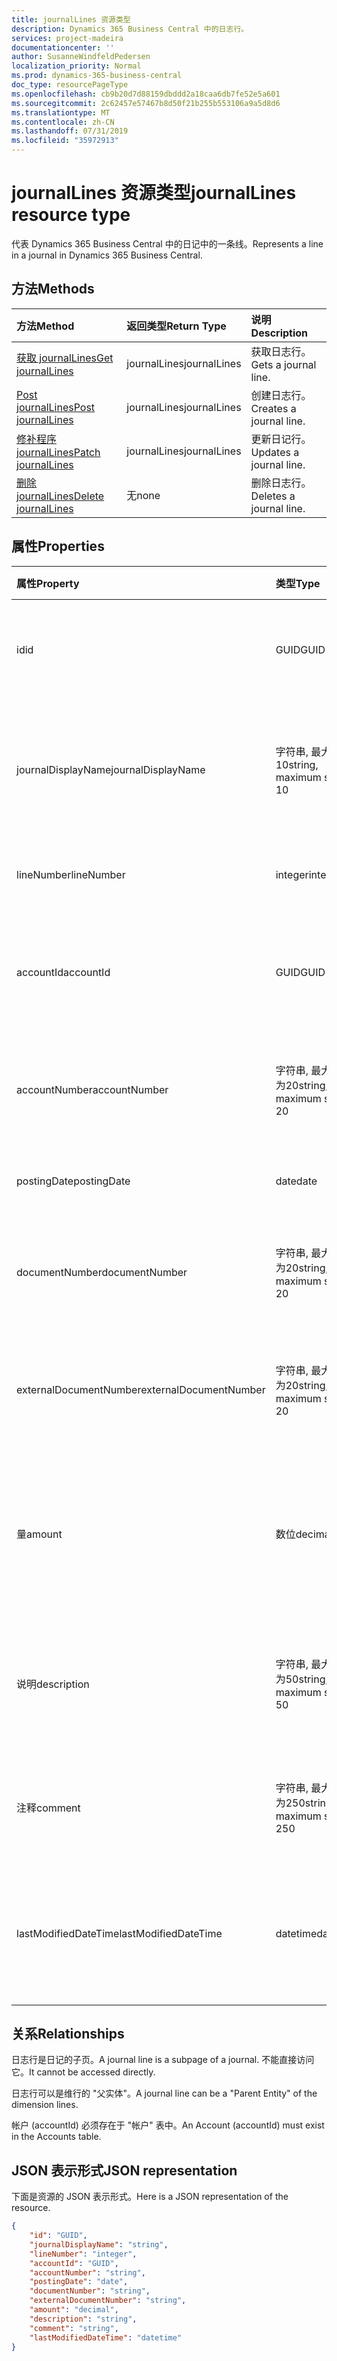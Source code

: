 ```yaml
---
title: journalLines 资源类型
description: Dynamics 365 Business Central 中的日志行。
services: project-madeira
documentationcenter: ''
author: SusanneWindfeldPedersen
localization_priority: Normal
ms.prod: dynamics-365-business-central
doc_type: resourcePageType
ms.openlocfilehash: cb9b20d7d88159dbddd2a18caa6db7fe52e5a601
ms.sourcegitcommit: 2c62457e57467b8d50f21b255b553106a9a5d8d6
ms.translationtype: MT
ms.contentlocale: zh-CN
ms.lasthandoff: 07/31/2019
ms.locfileid: "35972913"
---
```

# <a name="journallines-resource-type"></a><span data-ttu-id="82353-103">journalLines 资源类型</span><span class="sxs-lookup"><span data-stu-id="82353-103">journalLines resource type</span></span>
<span data-ttu-id="82353-104">代表 Dynamics 365 Business Central 中的日记中的一条线。</span><span class="sxs-lookup"><span data-stu-id="82353-104">Represents a line in a journal in Dynamics 365 Business Central.</span></span>

## <a name="methods"></a><span data-ttu-id="82353-105">方法</span><span class="sxs-lookup"><span data-stu-id="82353-105">Methods</span></span>

| <span data-ttu-id="82353-106">方法</span><span class="sxs-lookup"><span data-stu-id="82353-106">Method</span></span>                                                    | <span data-ttu-id="82353-107">返回类型</span><span class="sxs-lookup"><span data-stu-id="82353-107">Return Type</span></span>|<span data-ttu-id="82353-108">说明</span><span class="sxs-lookup"><span data-stu-id="82353-108">Description</span></span>         |
|:----------------------------------------------------------|:-----------|:-------------------|
|[<span data-ttu-id="82353-109">获取 journalLines</span><span class="sxs-lookup"><span data-stu-id="82353-109">Get journalLines</span></span>](../api/dynamics-journalline-get.md)      |<span data-ttu-id="82353-110">journalLines</span><span class="sxs-lookup"><span data-stu-id="82353-110">journalLines</span></span>|<span data-ttu-id="82353-111">获取日志行。</span><span class="sxs-lookup"><span data-stu-id="82353-111">Gets a journal line.</span></span>   |
|[<span data-ttu-id="82353-112">Post journalLines</span><span class="sxs-lookup"><span data-stu-id="82353-112">Post journalLines</span></span>](../api/dynamics-create-journalline.md)  |<span data-ttu-id="82353-113">journalLines</span><span class="sxs-lookup"><span data-stu-id="82353-113">journalLines</span></span>|<span data-ttu-id="82353-114">创建日志行。</span><span class="sxs-lookup"><span data-stu-id="82353-114">Creates a journal line.</span></span>|
|[<span data-ttu-id="82353-115">修补程序 journalLines</span><span class="sxs-lookup"><span data-stu-id="82353-115">Patch journalLines</span></span>](../api/dynamics-journalline-update.md) |<span data-ttu-id="82353-116">journalLines</span><span class="sxs-lookup"><span data-stu-id="82353-116">journalLines</span></span>|<span data-ttu-id="82353-117">更新日记行。</span><span class="sxs-lookup"><span data-stu-id="82353-117">Updates a journal line.</span></span>|
|[<span data-ttu-id="82353-118">删除 journalLines</span><span class="sxs-lookup"><span data-stu-id="82353-118">Delete journalLines</span></span>](../api/dynamics-journalline-delete.md)|<span data-ttu-id="82353-119">无</span><span class="sxs-lookup"><span data-stu-id="82353-119">none</span></span>        |<span data-ttu-id="82353-120">删除日志行。</span><span class="sxs-lookup"><span data-stu-id="82353-120">Deletes a journal line.</span></span>|

## <a name="properties"></a><span data-ttu-id="82353-121">属性</span><span class="sxs-lookup"><span data-stu-id="82353-121">Properties</span></span>
| <span data-ttu-id="82353-122">属性</span><span class="sxs-lookup"><span data-stu-id="82353-122">Property</span></span>             | <span data-ttu-id="82353-123">类型</span><span class="sxs-lookup"><span data-stu-id="82353-123">Type</span></span>                   |<span data-ttu-id="82353-124">说明</span><span class="sxs-lookup"><span data-stu-id="82353-124">Description</span></span>                                                        |
|:---------------------|:-----------------------|:------------------------------------------------------------------|
|<span data-ttu-id="82353-125">id</span><span class="sxs-lookup"><span data-stu-id="82353-125">id</span></span>                    |<span data-ttu-id="82353-126">GUID</span><span class="sxs-lookup"><span data-stu-id="82353-126">GUID</span></span>                    |<span data-ttu-id="82353-127">日记行的唯一 ID。</span><span class="sxs-lookup"><span data-stu-id="82353-127">The unique ID of the journal line.</span></span> <span data-ttu-id="82353-128">不可编辑。</span><span class="sxs-lookup"><span data-stu-id="82353-128">Non-editable.</span></span>                   |
|<span data-ttu-id="82353-129">journalDisplayName</span><span class="sxs-lookup"><span data-stu-id="82353-129">journalDisplayName</span></span>    |<span data-ttu-id="82353-130">字符串, 最大值为10</span><span class="sxs-lookup"><span data-stu-id="82353-130">string, maximum size 10</span></span> |<span data-ttu-id="82353-131">此行所属的日记的显示名称。</span><span class="sxs-lookup"><span data-stu-id="82353-131">The display name of the journal that this line belongs to.</span></span> <span data-ttu-id="82353-132">只读。</span><span class="sxs-lookup"><span data-stu-id="82353-132">Read-Only.</span></span>|
|<span data-ttu-id="82353-133">lineNumber</span><span class="sxs-lookup"><span data-stu-id="82353-133">lineNumber</span></span>            |<span data-ttu-id="82353-134">integer</span><span class="sxs-lookup"><span data-stu-id="82353-134">integer</span></span>                 |<span data-ttu-id="82353-135">日志行的编号。</span><span class="sxs-lookup"><span data-stu-id="82353-135">The number of the journal line.</span></span>                                    |
|<span data-ttu-id="82353-136">accountId</span><span class="sxs-lookup"><span data-stu-id="82353-136">accountId</span></span>             |<span data-ttu-id="82353-137">GUID</span><span class="sxs-lookup"><span data-stu-id="82353-137">GUID</span></span>                    |<span data-ttu-id="82353-138">与日志行相关的帐户的唯一 ID。</span><span class="sxs-lookup"><span data-stu-id="82353-138">The unique ID of the account that the journal line is related to.</span></span>  |
|<span data-ttu-id="82353-139">accountNumber</span><span class="sxs-lookup"><span data-stu-id="82353-139">accountNumber</span></span>         |<span data-ttu-id="82353-140">字符串, 最大大小为20</span><span class="sxs-lookup"><span data-stu-id="82353-140">string, maximum size 20</span></span> |<span data-ttu-id="82353-141">与日志行相关的帐户的编号。</span><span class="sxs-lookup"><span data-stu-id="82353-141">The number of the account that the journal line is related to.</span></span>     |
|<span data-ttu-id="82353-142">postingDate</span><span class="sxs-lookup"><span data-stu-id="82353-142">postingDate</span></span>           |<span data-ttu-id="82353-143">date</span><span class="sxs-lookup"><span data-stu-id="82353-143">date</span></span>                    |<span data-ttu-id="82353-144">日志行的过帐日期。</span><span class="sxs-lookup"><span data-stu-id="82353-144">The date that the journal line is posted.</span></span>                          |
|<span data-ttu-id="82353-145">documentNumber</span><span class="sxs-lookup"><span data-stu-id="82353-145">documentNumber</span></span>        |<span data-ttu-id="82353-146">字符串, 最大大小为20</span><span class="sxs-lookup"><span data-stu-id="82353-146">string, maximum size 20</span></span> |<span data-ttu-id="82353-147">指定日记行的文档编号。</span><span class="sxs-lookup"><span data-stu-id="82353-147">Specifies a document number for the journal line.</span></span>                  |
|<span data-ttu-id="82353-148">externalDocumentNumber</span><span class="sxs-lookup"><span data-stu-id="82353-148">externalDocumentNumber</span></span>|<span data-ttu-id="82353-149">字符串, 最大大小为20</span><span class="sxs-lookup"><span data-stu-id="82353-149">string, maximum size 20</span></span> |<span data-ttu-id="82353-150">指定日记行的外部文档编号。</span><span class="sxs-lookup"><span data-stu-id="82353-150">Specifies an external document number for the journal line.</span></span>        |
|<span data-ttu-id="82353-151">量</span><span class="sxs-lookup"><span data-stu-id="82353-151">amount</span></span>                |<span data-ttu-id="82353-152">数位</span><span class="sxs-lookup"><span data-stu-id="82353-152">decimal</span></span>                 |<span data-ttu-id="82353-153">指定日记行所包含的总金额 (包括 VAT)。</span><span class="sxs-lookup"><span data-stu-id="82353-153">Specifies the total amount (including VAT) that the journal line consists of.</span></span>|
|<span data-ttu-id="82353-154">说明</span><span class="sxs-lookup"><span data-stu-id="82353-154">description</span></span>           |<span data-ttu-id="82353-155">字符串, 最大大小为50</span><span class="sxs-lookup"><span data-stu-id="82353-155">string, maximum size 50</span></span> |<span data-ttu-id="82353-156">日记行的说明, 由用户或 autocreated 提供。</span><span class="sxs-lookup"><span data-stu-id="82353-156">The description of the journal line, provided by the user or autocreated.</span></span>|
|<span data-ttu-id="82353-157">注释</span><span class="sxs-lookup"><span data-stu-id="82353-157">comment</span></span>               |<span data-ttu-id="82353-158">字符串, 最大大小为250</span><span class="sxs-lookup"><span data-stu-id="82353-158">string, maximum size 250</span></span>|<span data-ttu-id="82353-159">用户在日志行上指定的注释。</span><span class="sxs-lookup"><span data-stu-id="82353-159">A user specified comment on the journal line.</span></span>                      |
|<span data-ttu-id="82353-160">lastModifiedDateTime</span><span class="sxs-lookup"><span data-stu-id="82353-160">lastModifiedDateTime</span></span>  |<span data-ttu-id="82353-161">datetime</span><span class="sxs-lookup"><span data-stu-id="82353-161">datetime</span></span>                |<span data-ttu-id="82353-162">修改日记行的最后一个日期/时间。</span><span class="sxs-lookup"><span data-stu-id="82353-162">The last datetime the journal line was modified.</span></span> <span data-ttu-id="82353-163">只读。</span><span class="sxs-lookup"><span data-stu-id="82353-163">Read-Only.</span></span>        |

## <a name="relationships"></a><span data-ttu-id="82353-164">关系</span><span class="sxs-lookup"><span data-stu-id="82353-164">Relationships</span></span>
<span data-ttu-id="82353-165">日志行是日记的子页。</span><span class="sxs-lookup"><span data-stu-id="82353-165">A journal line is a subpage of a journal.</span></span> <span data-ttu-id="82353-166">不能直接访问它。</span><span class="sxs-lookup"><span data-stu-id="82353-166">It cannot be accessed directly.</span></span>

<span data-ttu-id="82353-167">日志行可以是维行的 "父实体"。</span><span class="sxs-lookup"><span data-stu-id="82353-167">A journal line can be a "Parent Entity" of the dimension lines.</span></span>

<span data-ttu-id="82353-168">帐户 (accountId) 必须存在于 "帐户" 表中。</span><span class="sxs-lookup"><span data-stu-id="82353-168">An Account (accountId) must exist in the Accounts table.</span></span>


## <a name="json-representation"></a><span data-ttu-id="82353-169">JSON 表示形式</span><span class="sxs-lookup"><span data-stu-id="82353-169">JSON representation</span></span>

<span data-ttu-id="82353-170">下面是资源的 JSON 表示形式。</span><span class="sxs-lookup"><span data-stu-id="82353-170">Here is a JSON representation of the resource.</span></span>


```json
{
    "id": "GUID",
    "journalDisplayName": "string",
    "lineNumber": "integer",
    "accountId": "GUID",
    "accountNumber": "string",
    "postingDate": "date",
    "documentNumber": "string",
    "externalDocumentNumber": "string",
    "amount": "decimal",
    "description": "string",
    "comment": "string",
    "lastModifiedDateTime": "datetime"
}
```
